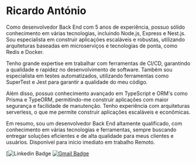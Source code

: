 # Ricardo António
Como desenvolvedor Back End com 5 anos de experiência, possuo sólido conhecimento em várias tecnologias, incluindo Node.js, Express e Nest.js. Sou especialista em construir aplicações escaláveis e robustas, utilizando arquiteturas baseadas em microserviços e tecnologias de ponta, como Redis e Docker.<p/>
<p>Tenho grande expertise em trabalhar com ferramentas de CI/CD, garantindo a qualidade e rapidez no desenvolvimento de software. Também sou especialista em testes automatizados, utilizando ferramentas como SuperTest e Jest para garantir a qualidade do meu código.<p/> 
<p>Além disso, possuo conhecimento avançado em TypeScript e ORM's como Prisma e TypeORM, permitindo-me construir aplicações com maior segurança e facilidade de manutenção. Tenho experiência com arquiteturas serverless, o que me permite construir aplicações escaláveis e econômicas.<p/> 
<p>Em resumo, sou um desenvolvedor Back End altamente qualificado, com conhecimento em várias tecnologias e ferramentas, sempre buscando entregar soluções eficientes e de alta qualidade para meus clientes e usuários. Disponível para início imediato em trabalho Remoto.<p/>

[![Linkedin Badge](https://img.shields.io/badge/-Ricardo%20António-00875f?style=flat-square&logo=Linkedin&logoColor=white&link=https://https://www.linkedin.com/in/ricardo-jo%C3%A3o-ant%C3%B3nio-10b996220//) 
[![Gmail Badge](https://img.shields.io/badge/-ricardojoaoantonio2@gmail.com-00875f?style=flat-square&logo=Gmail&logoColor=white&link=mailto:ricardojoaoantonio2@gmail.com)](mailto:ricardojoaoantonio2@gmail.com)
